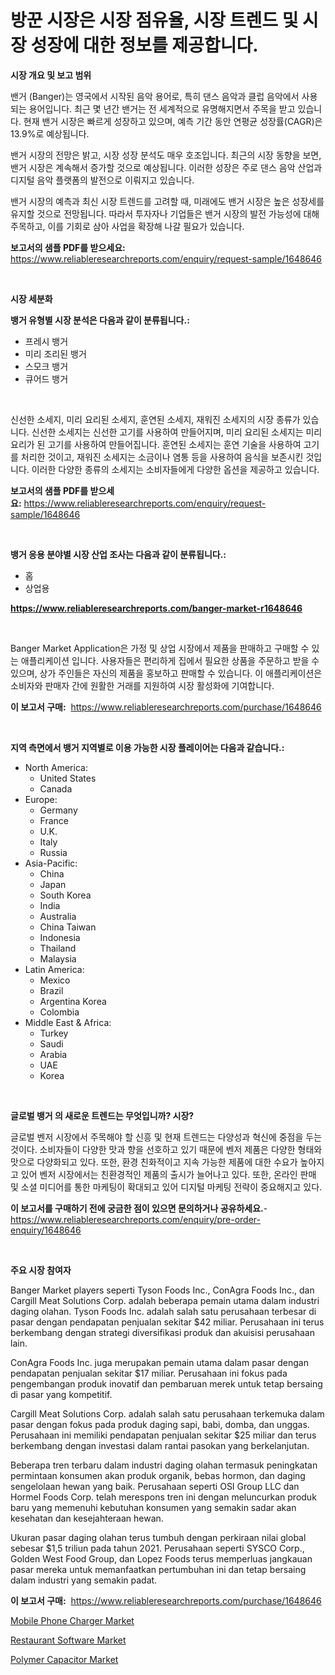 <p><h1>방꾼 시장은 시장 점유율, 시장 트렌드 및 시장 성장에 대한 정보를 제공합니다.</h1></p><p><strong>시장 개요 및 보고 범위</strong></p>
<p><p>밴거 (Banger)는 영국에서 시작된 음악 용어로, 특히 댄스 음악과 클럽 음악에서 사용되는 용어입니다. 최근 몇 년간 밴거는 전 세계적으로 유명해지면서 주목을 받고 있습니다. 현재 밴거 시장은 빠르게 성장하고 있으며, 예측 기간 동안 연평균 성장률(CAGR)은 13.9%로 예상됩니다.</p><p>밴거 시장의 전망은 밝고, 시장 성장 분석도 매우 호조입니다. 최근의 시장 동향을 보면, 밴거 시장은 계속해서 증가할 것으로 예상됩니다. 이러한 성장은 주로 댄스 음악 산업과 디지털 음악 플랫폼의 발전으로 이뤄지고 있습니다.</p><p>밴거 시장의 예측과 최신 시장 트렌드를 고려할 때, 미래에도 밴거 시장은 높은 성장세를 유지할 것으로 전망됩니다. 따라서 투자자나 기업들은 밴거 시장의 발전 가능성에 대해 주목하고, 이를 기회로 삼아 사업을 확장해 나갈 필요가 있습니다.</p></p>
<p><strong>보고서의 샘플 PDF를 받으세요:</strong> <a href="https://www.reliableresearchreports.com/enquiry/request-sample/1648646">https://www.reliableresearchreports.com/enquiry/request-sample/1648646</a></p>
<p>&nbsp;</p>
<p><strong>시장 세분화</strong></p>
<p><strong>뱅거 유형별 시장 분석은 다음과 같이 분류됩니다.:</strong></p>
<p><ul><li>프레시 뱅거</li><li>미리 조리된 뱅거</li><li>스모크 뱅거</li><li>큐어드 뱅거</li></ul></p>
<p>&nbsp;</p>
<p><p>신선한 소세지, 미리 요리된 소세지, 훈연된 소세지, 재워진 소세지의 시장 종류가 있습니다. 신선한 소세지는 신선한 고기를 사용하여 만들어지며, 미리 요리된 소세지는 미리 요리가 된 고기를 사용하여 만들어집니다. 훈연된 소세지는 훈연 기술을 사용하여 고기를 처리한 것이고, 재워진 소세지는 소금이나 염통 등을 사용하여 음식을 보존시킨 것입니다. 이러한 다양한 종류의 소세지는 소비자들에게 다양한 옵션을 제공하고 있습니다.</p></p>
<p><strong>보고서의 샘플 PDF를 받으세요:</strong>&nbsp;<a href="https://www.reliableresearchreports.com/enquiry/request-sample/1648646">https://www.reliableresearchreports.com/enquiry/request-sample/1648646</a></p>
<p>&nbsp;</p>
<p><strong> 뱅거 응용 분야별 시장 산업 조사는 다음과 같이 분류됩니다.:</strong></p>
<p><ul><li>홈</li><li>상업용</li></ul></p>
<p><strong><a href="https://www.reliableresearchreports.com/banger-market-r1648646">https://www.reliableresearchreports.com/banger-market-r1648646</a></strong></p>
<p>&nbsp;</p>
<p><p>Banger Market Application은 가정 및 상업 시장에서 제품을 판매하고 구매할 수 있는 애플리케이션 입니다. 사용자들은 편리하게 집에서 필요한 상품을 주문하고 받을 수 있으며, 상가 주인들은 자신의 제품을 홍보하고 판매할 수 있습니다. 이 애플리케이션은 소비자와 판매자 간에 원활한 거래를 지원하여 시장 활성화에 기여합니다.</p></p>
<p><strong>이 보고서 구매:</strong>&nbsp; <a href="https://www.reliableresearchreports.com/purchase/1648646">https://www.reliableresearchreports.com/purchase/1648646</a></p>
<p>&nbsp;</p>
<p><strong>지역 측면에서 뱅거 지역별로 이용 가능한 시장 플레이어는 다음과 같습니다.:</strong></p>
<p><ul>
    <li>
        North America:
        <ul>
            <li>United States</li>
            <li>Canada</li>
        </ul>
    </li>
    <li>
        Europe:
        <ul>
            <li>Germany</li>
            <li>France</li>
            <li>U.K.</li>
            <li>Italy</li>
            <li>Russia</li>
        </ul>
    </li>
    <li>
        Asia-Pacific:
        <ul>
            <li>China</li>
            <li>Japan</li>
            <li>South Korea</li>
            <li>India</li>
            <li>Australia</li>
            <li>China Taiwan</li>
            <li>Indonesia</li>
            <li>Thailand</li>
            <li>Malaysia</li>
        </ul>
    </li>
    <li>
        Latin America:
        <ul>
            <li>Mexico</li>
            <li>Brazil</li>
            <li>Argentina Korea</li>
            <li>Colombia</li>
        </ul>
    </li>
    <li>
        Middle East & Africa:
        <ul>
            <li>Turkey</li>
            <li>Saudi</li>
            <li>Arabia</li>
            <li>UAE</li>
            <li>Korea</li>
        </ul>
    </li>
    </ul></p>
<p>&nbsp;</p>
<p><strong>글로벌 뱅거 의 새로운 트렌드는 무엇입니까? 시장?</strong></p>
<p><p>글로벌 벤저 시장에서 주목해야 할 신흥 및 현재 트렌드는 다양성과 혁신에 중점을 두는 것이다. 소비자들이 다양한 맛과 향을 선호하고 있기 때문에 벤저 제품은 다양한 형태와 맛으로 다양화되고 있다. 또한, 환경 친화적이고 지속 가능한 제품에 대한 수요가 높아지고 있어 벤저 시장에서는 친환경적인 제품의 출시가 늘어나고 있다. 또한, 온라인 판매 및 소셜 미디어를 통한 마케팅이 확대되고 있어 디지털 마케팅 전략이 중요해지고 있다.</p></p>
<p><strong>이 보고서를 구매하기 전에 궁금한 점이 있으면 문의하거나 공유하세요.</strong>- <a href="https://www.reliableresearchreports.com/enquiry/pre-order-enquiry/1648646">https://www.reliableresearchreports.com/enquiry/pre-order-enquiry/1648646</a></p>
<p>&nbsp;</p>
<p><strong>주요 시장 참여자</strong></p>
<p><p>Banger Market players seperti Tyson Foods Inc., ConAgra Foods Inc., dan Cargill Meat Solutions Corp. adalah beberapa pemain utama dalam industri daging olahan. Tyson Foods Inc. adalah salah satu perusahaan terbesar di pasar dengan pendapatan penjualan sekitar $42 miliar. Perusahaan ini terus berkembang dengan strategi diversifikasi produk dan akuisisi perusahaan lain.</p><p>ConAgra Foods Inc. juga merupakan pemain utama dalam pasar dengan pendapatan penjualan sekitar $17 miliar. Perusahaan ini fokus pada pengembangan produk inovatif dan pembaruan merek untuk tetap bersaing di pasar yang kompetitif.</p><p>Cargill Meat Solutions Corp. adalah salah satu perusahaan terkemuka dalam pasar dengan fokus pada produk daging sapi, babi, domba, dan unggas. Perusahaan ini memiliki pendapatan penjualan sekitar $25 miliar dan terus berkembang dengan investasi dalam rantai pasokan yang berkelanjutan.</p><p>Beberapa tren terbaru dalam industri daging olahan termasuk peningkatan permintaan konsumen akan produk organik, bebas hormon, dan daging sengelolaan hewan yang baik. Perusahaan seperti OSI Group LLC dan Hormel Foods Corp. telah merespons tren ini dengan meluncurkan produk baru yang memenuhi kebutuhan konsumen yang semakin sadar akan kesehatan dan kesejahteraan hewan.</p><p>Ukuran pasar daging olahan terus tumbuh dengan perkiraan nilai global sebesar $1,5 triliun pada tahun 2021. Perusahaan seperti SYSCO Corp., Golden West Food Group, dan Lopez Foods terus memperluas jangkauan pasar mereka untuk memanfaatkan pertumbuhan ini dan tetap bersaing dalam industri yang semakin padat.</p></p>
<p><strong>이 보고서 구매:</strong>&nbsp;&nbsp;<a href="https://www.reliableresearchreports.com/purchase/1648646">https://www.reliableresearchreports.com/purchase/1648646</a></p>
<p><p><a href="https://www.linkedin.com/pulse/mobile-phone-chargernbspmarket-focuses-market-share-size-s0tue?trackingId=m161N32Th%2BnGb1Pt2mKrJw%3D%3D">Mobile Phone Charger Market</a></p><p><a href="https://www.linkedin.com/pulse/restaurant-software-market-report-reveals-latest-trends-growth-3ar2c?trackingId=WhvdIZA3F2ZGgvG9y0enhA%3D%3D">Restaurant Software Market</a></p><p><a href="https://www.linkedin.com/pulse/polymer-capacitor-market-size-outlook-forecast-2024-aigjc?trackingId=QF1EuDmVuJj%2B4PEbQ0g56g%3D%3D">Polymer Capacitor Market</a></p></p>